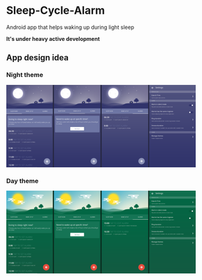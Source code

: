 # Sleep-Cycle-Alarm

Android app that helps waking up during light sleep

__It's under heavy active development__

## App design idea

### Night theme

![Night theme preview](./ui-idea/presentation/night-theme-present.png)


### Day theme

![Day theme preview](./ui-idea/presentation/day-theme-present.png)
